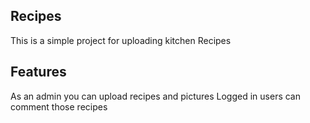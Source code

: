 ## Recipes

This is a simple project for uploading kitchen Recipes
## Features

As an admin you can upload recipes and pictures
Logged in users can comment those recipes
